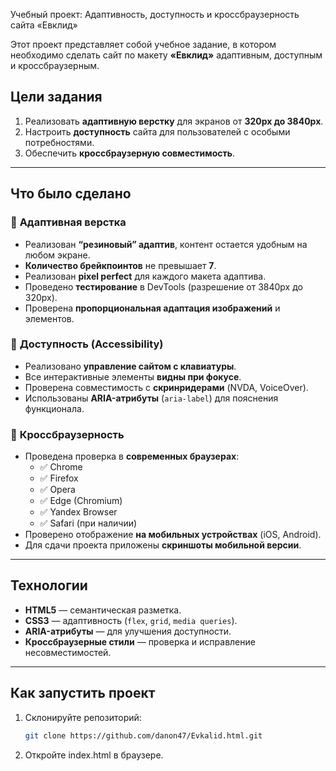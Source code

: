  Учебный проект: Адаптивность, доступность и кроссбраузерность сайта «Евклид»

Этот проект представляет собой учебное задание, в котором необходимо сделать сайт по макету **«Евклид»** адаптивным, доступным и кроссбраузерным.

## Цели задания
1. Реализовать **адаптивную верстку** для экранов от **320px до 3840px**.
2. Настроить **доступность** сайта для пользователей с особыми потребностями.
3. Обеспечить **кроссбраузерную совместимость**.

---

## Что было сделано

### 🔹 **Адаптивная верстка**
- Реализован **“резиновый” адаптив**, контент остается удобным на любом экране.
- **Количество брейкпоинтов** не превышает **7**.
- Реализован **pixel perfect** для каждого макета адаптива.
- Проведено **тестирование** в DevTools (разрешение от 3840px до 320px).
- Проверена **пропорциональная адаптация изображений** и элементов.

### 🔹 **Доступность (Accessibility)**
- Реализовано **управление сайтом с клавиатуры**.
- Все интерактивные элементы **видны при фокусе**.
- Проверена совместимость с **скринридерами** (NVDA, VoiceOver).
- Использованы **ARIA-атрибуты** (`aria-label`) для пояснения функционала.

### 🔹 **Кроссбраузерность**
- Проведена проверка в **современных браузерах**:
  - ✅ Chrome
  - ✅ Firefox
  - ✅ Opera
  - ✅ Edge (Chromium)
  - ✅ Yandex Browser
  - ✅ Safari (при наличии)
- Проверено отображение **на мобильных устройствах** (iOS, Android).
- Для сдачи проекта приложены **скриншоты мобильной версии**.

---

## Технологии
- **HTML5** — семантическая разметка.
- **CSS3** — адаптивность (`flex`, `grid`, `media queries`).
- **ARIA-атрибуты** — для улучшения доступности.
- **Кроссбраузерные стили** — проверка и исправление несовместимостей.

---

## Как запустить проект
1. Склонируйте репозиторий:
   ```sh
   git clone https://github.com/danon47/Evkalid.html.git
2. Откройте index.html в браузере.
